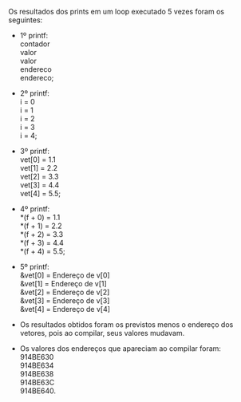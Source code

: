 Os resultados dos prints em um loop executado 5 vezes foram os seguintes:

* 1º printf:   
  contador   
  valor   
  valor   
  endereco   
  endereco;
  
* 2º printf:   
  i = 0   
  i = 1   
  i = 2   
  i = 3   
  i = 4;
  
* 3º printf:   
  vet[0] = 1.1   
  vet[1] = 2.2   
  vet[2] = 3.3   
  vet[3] = 4.4   
  vet[4] = 5.5;
  
* 4º printf:   
  *(f + 0) = 1.1    
  *(f + 1) = 2.2    
  *(f + 2) = 3.3    
  *(f + 3) = 4.4   
  *(f + 4) = 5.5;
  
* 5º printf:   
  &vet[0] = Endereço de v[0]   
  &vet[1] = Endereço de v[1]   
  &vet[2] = Endereço de v[2]   
  &vet[3] = Endereço de v[3]   
  &vet[4] = Endereço de v[4]
  
*  Os resultados obtidos foram os previstos menos o endereço dos vetores, pois ao compilar, seus valores mudavam.   
*  Os valores dos endereços que apareciam ao compilar foram:   
  914BE630   
  914BE634   
  914BE638   
  914BE63C   
  914BE640.
